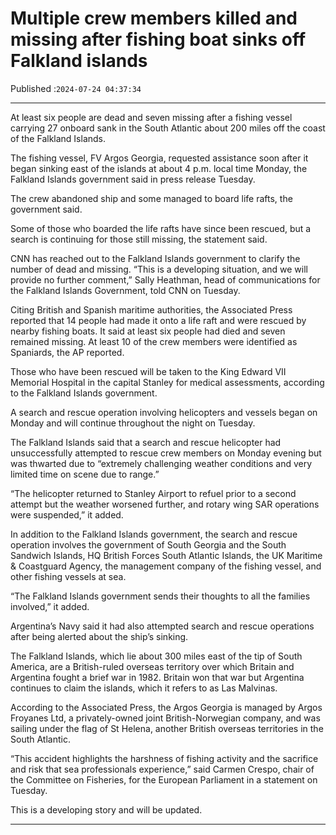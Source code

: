 # Multiple crew members killed and missing after fishing boat sinks off Falkland islands

Published :`2024-07-24 04:37:34`

---

At least six people are dead and seven missing after a fishing vessel carrying 27 onboard sank in the South Atlantic about 200 miles off the coast of the Falkland Islands.

The fishing vessel, FV Argos Georgia, requested assistance soon after it began sinking east of the islands at about 4 p.m. local time Monday, the Falkland Islands government said in press release Tuesday.

The crew abandoned ship and some managed to board life rafts, the government said.

Some of those who boarded the life rafts have since been rescued, but a search is continuing for those still missing, the statement said.

CNN has reached out to the Falkland Islands government to clarify the number of dead and missing. “This is a developing situation, and we will provide no further comment,” Sally Heathman, head of communications for the Falkland Islands Government, told CNN on Tuesday.

Citing British and Spanish maritime authorities, the Associated Press reported that 14 people had made it onto a life raft and were rescued by nearby fishing boats. It said at least six people had died and seven remained missing. At least 10 of the crew members were identified as Spaniards, the AP reported.

Those who have been rescued will be taken to the King Edward VII Memorial Hospital in the capital Stanley for medical assessments, according to the Falkland Islands government.

A search and rescue operation involving helicopters and vessels began on Monday and will continue throughout the night on Tuesday.

The Falkland Islands said that a search and rescue helicopter had unsuccessfully attempted to rescue crew members on Monday evening but was thwarted due to “extremely challenging weather conditions and very limited time on scene due to range.”

“The helicopter returned to Stanley Airport to refuel prior to a second attempt but the weather worsened further, and rotary wing SAR operations were suspended,” it added.

In addition to the Falkland Islands government, the search and rescue operation involves the government of South Georgia and the South Sandwich Islands, HQ British Forces South Atlantic Islands, the UK Maritime & Coastguard Agency, the management company of the fishing vessel, and other fishing vessels at sea.

“The Falkland Islands government sends their thoughts to all the families involved,” it added.

Argentina’s Navy said it had also attempted search and rescue operations after being alerted about the ship’s sinking.

The Falkland Islands, which lie about 300 miles east of the tip of South America, are a British-ruled overseas territory over which Britain and Argentina fought a brief war in 1982. Britain won that war but Argentina continues to claim the islands, which it refers to as Las Malvinas.

According to the Associated Press, the Argos Georgia is managed by Argos Froyanes Ltd, a privately-owned joint British-Norwegian company, and was sailing under the flag of St Helena, another British overseas territories in the South Atlantic.

“This accident highlights the harshness of fishing activity and the sacrifice and risk that sea professionals experience,” said Carmen Crespo, chair of the Committee on Fisheries, for the European Parliament in a statement on Tuesday.

This is a developing story and will be updated.

---

